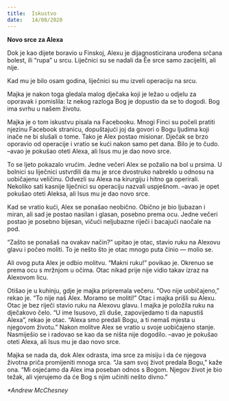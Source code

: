 ```yaml
---
title:  Iskustvo
date:   14/08/2020
---
```


**Novo srce za Alexa**

Dok je kao dijete boravio u Finskoj, Alexu je dijagnosticirana urođena srčana bolest, ili “rupa” u srcu. Liječnici su se nadali da Êe srce samo zacijeliti, ali nije.

Kad mu je bilo osam godina, liječnici su mu izveli operaciju na srcu.

Majka je nakon toga gledala malog dječaka koji je ležao u odjelu za oporavak i pomislila: Iz nekog razloga Bog je dopustio da se to dogodi. Bog ima svrhu u našem životu.

Majka je o tom iskustvu pisala na Facebooku. Mnogi Finci su počeli pratiti njezinu Facebook stranicu, dopuštajući joj da govori o Bogu ljudima koji inače ne bi slušali o tome. Tako je Alex postao misionar. Dječak se brzo oporavio od operacije i vratio se kući nakon samo pet dana. Bilo je to čudo. –avao je pokušao oteti Alexa, ali Isus mu je dao novo srce.

To se ljeto pokazalo vrućim. Jedne večeri Alex se požalio na bol u prsima. U bolnici su liječnici ustvrdili da mu je srce dvostruko nabreklo u odnosu na uobičajenu veličinu. Odvezli su Alexa na kirurgiju i hitno ga operirali. Nekoliko sati kasnije liječnici su operaciju nazvali uspješnom. –avao je opet pokušao oteti Aleksa, ali Isus mu je dao novo srce.

Kad se vratio kući, Alex se ponašao neobično. Obično je bio ljubazan i miran, ali sad je postao nasilan i glasan, posebno prema ocu. Jedne večeri postao je posebno bijesan, vičući neljubazne riječi i bacajući naočale na pod.

“Zašto se ponašaš na ovakav način?” upitao je otac, stavio ruku na Alexovu glavu i počeo moliti. To je nešto što je otac mnogo puta činio — molio se.

Ali ovog puta Alex je odbio molitvu. “Makni ruku!” povikao je. Okrenuo se prema ocu s mržnjom u očima. Otac nikad prije nije vidio takav izraz na Alexovom licu.

Otišao je u kuhinju, gdje je majka pripremala večeru. “Ovo nije uobičajeno,” rekao je. “To nije naš Alex. Moramo se moliti!” Otac i majka prišli su Alexu. Otac je bez riječi stavio ruku na Alexovu glavu. I majka je položila ruku na dječakovo čelo. “U ime Isusovo, zli duše, zapovijedamo ti da napustiš Alexa”, rekao je otac. “Alexa smo predali Bogu, a ti nemaš mjesta u njegovom životu.” Nakon molitve Alex se vratio u svoje uobičajeno stanje. Nasmiješio se i radovao se kao da se ništa nije dogodilo. –avao je pokušao oteti Alexa, ali Isus mu je dao novo srce.

Majka se nada da, dok Alex odrasta, ima srce za misiju i da će njegova životna priča promijeniti mnoga srca. “Ja sam svoj život predala Bogu,” kaže ona. “Mi osjećamo da Alex ima poseban odnos s Bogom. Njegov život je bio težak, ali vjerujemo da će Bog s njim učiniti nešto divno.”

_*Andrew McChesney_
